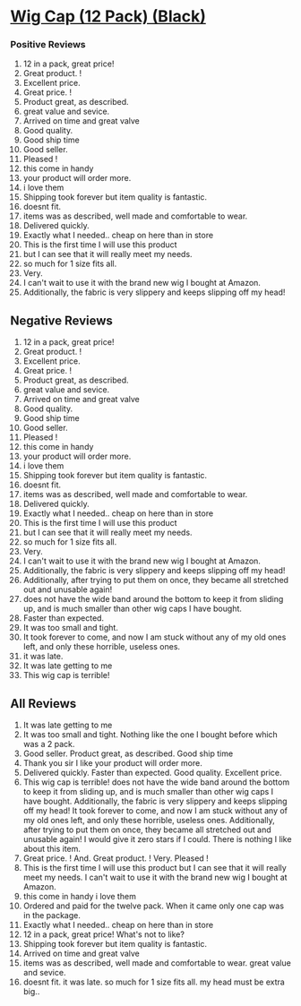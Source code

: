 # [Wig Cap (12 Pack) (Black)](https://products.checkmycream.com/products/Wig-Cap-(12-Pack)-(Black).html)

### Positive Reviews

<ol>
      <li>12 in a pack, great price!</li>
      <li>Great product. !  </li>
      <li>Excellent price.</li>
      <li>Great price. !  </li>
      <li>Product great, as described.</li>
      <li>great value and sevice.</li>
      <li>Arrived on time and great valve</li>
      <li>Good quality.</li>
      <li>Good ship time</li>
      <li>Good seller.</li>
      <li>Pleased !</li>
      <li>this come in handy</li>
      <li>your product will order more.</li>
      <li>i love them</li>
      <li>Shipping took forever but item quality is fantastic.</li>
      <li>doesnt fit.</li>
      <li>items was as described, well made and comfortable to wear.</li>
      <li>Delivered quickly.</li>
      <li>Exactly what I needed.. cheap on here than in store</li>
      <li>This is the first time I will use this product</li>
      <li>but I can see that it will really meet my needs.</li>
      <li>so much for 1 size fits all.</li>
      <li>Very.</li>
      <li>I can&#x27;t wait to use it with the brand new wig I bought at Amazon.</li>
      <li>Additionally, the fabric is very slippery and keeps slipping off my head!</li>
</ol>


<h2>Negative Reviews</h2>
<ol>
<li> 12 in a pack, great price!</li>
<li> Great product. !  </li>
<li> Excellent price.</li>
<li> Great price. !  </li>
<li> Product great, as described.</li>
<li> great value and sevice.</li>
<li> Arrived on time and great valve</li>
<li> Good quality.</li>
<li> Good ship time</li>
<li> Good seller.</li>
<li> Pleased !</li>
<li> this come in handy</li>
<li> your product will order more.</li>
<li> i love them</li>
<li> Shipping took forever but item quality is fantastic.</li>
<li> doesnt fit.</li>
<li> items was as described, well made and comfortable to wear.</li>
<li> Delivered quickly.</li>
<li> Exactly what I needed.. cheap on here than in store</li>
<li> This is the first time I will use this product</li>
<li> but I can see that it will really meet my needs.</li>
<li> so much for 1 size fits all.</li>
<li> Very.</li>
<li> I can&#x27;t wait to use it with the brand new wig I bought at Amazon.</li>
<li> Additionally, the fabric is very slippery and keeps slipping off my head!</li>
<li> Additionally, after trying to put them on once, they became all stretched out and unusable again!</li>
<li> does not have the wide band around the bottom to keep it from sliding up, and is much smaller than other wig caps I have bought.</li>
<li> Faster than expected.</li>
<li> It was too small and tight.</li>
<li> It took forever to come, and now I am stuck without any of my old ones left, and only these horrible, useless ones.</li>
<li> it was late.</li>
<li> It was late getting to me</li>
<li> This wig cap is terrible!  </li>
</ol>

<h2>All Reviews</h2>

<ol>
    <li> It was late getting to me</li>
    <li> It was too small and tight. Nothing like the one I bought before which was a 2 pack.</li>
    <li> Good seller. Product great, as described. Good ship time</li>
    <li> Thank you sir I like your product will order more.</li>
    <li> Delivered quickly. Faster than expected. Good quality. Excellent price.</li>
    <li> This wig cap is terrible!  does not have the wide band around the bottom to keep it from sliding up, and is much smaller than other wig caps I have bought. Additionally, the fabric is very slippery and keeps slipping off my head! It took forever to come, and now I am stuck without any of my old ones left, and only these horrible, useless ones. Additionally, after trying to put them on once, they became all stretched out and unusable again! I would give it zero stars if I could. There is nothing I like about this item.</li>
    <li> Great price. !  And. Great product. !  Very. Pleased !</li>
    <li> This is the first time I will use this product but I can see that it will really meet my needs. I can&#x27;t wait to use it with the brand new wig I bought at Amazon.</li>
    <li> this come in handy i love them</li>
    <li> Ordered and paid for the twelve pack. When it came only one cap was in the package.</li>
    <li> Exactly what I needed.. cheap on here than in store</li>
    <li> 12 in a pack, great price! What&#x27;s not to like?</li>
    <li> Shipping took forever but item quality is fantastic.</li>
    <li> Arrived on time and great valve</li>
    <li> items was as described, well made and comfortable to wear. great value and sevice.</li>
    <li> doesnt fit. it was late. so much for 1 size fits all. my head must be extra big..</li>
</ol>




